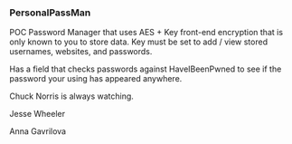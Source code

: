 ### PersonalPassMan

POC Password Manager that uses AES + Key front-end encryption that is only known to you to store data. Key must be set to add / view stored usernames, websites, and passwords.

Has a field that checks passwords against HaveIBeenPwned to see if the password your using has appeared anywhere.

Chuck Norris is always watching.

Jesse Wheeler

Anna Gavrilova
